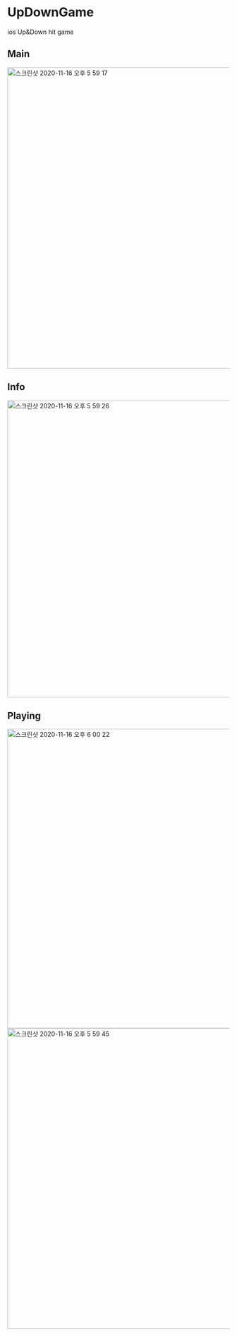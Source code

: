 # UpDownGame
ios Up&amp;Down hit game

## Main 
<img width="682" alt="스크린샷 2020-11-16 오후 5 59 17" src="https://user-images.githubusercontent.com/41939976/99232797-b893be00-2835-11eb-98c7-c9f3d8d18f89.png">

## Info 
<img width="673" alt="스크린샷 2020-11-16 오후 5 59 26" src="https://user-images.githubusercontent.com/41939976/99232804-baf61800-2835-11eb-8d16-cc712013e883.png">

## Playing 
<img width="678" alt="스크린샷 2020-11-16 오후 6 00 22" src="https://user-images.githubusercontent.com/41939976/99232828-c0ebf900-2835-11eb-8bc6-ca95c0c27fc9.png">
<img width="681" alt="스크린샷 2020-11-16 오후 5 59 45" src="https://user-images.githubusercontent.com/41939976/99232836-c47f8000-2835-11eb-9e77-16c04604e4da.png">
